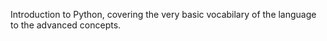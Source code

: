 Introduction to Python, covering the very basic vocabilary of the language to the advanced concepts.

